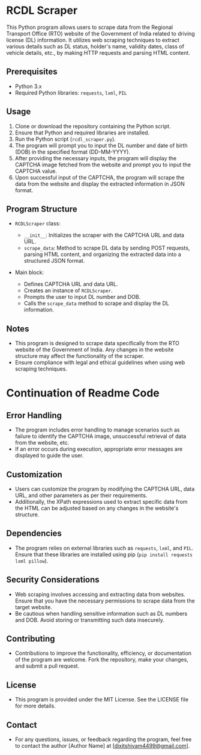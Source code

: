 # RCDL Scraper

This Python program allows users to scrape data from the Regional Transport Office (RTO) website of the Government of India related to driving license (DL) information. It utilizes web scraping techniques to extract various details such as DL status, holder's name, validity dates, class of vehicle details, etc., by making HTTP requests and parsing HTML content.

## Prerequisites

- Python 3.x
- Required Python libraries: `requests`, `lxml`, `PIL`

## Usage

1. Clone or download the repository containing the Python script.
2. Ensure that Python and required libraries are installed.
3. Run the Python script (`rcdl_scraper.py`).
4. The program will prompt you to input the DL number and date of birth (DOB) in the specified format (DD-MM-YYYY).
5. After providing the necessary inputs, the program will display the CAPTCHA image fetched from the website and prompt you to input the CAPTCHA value.
6. Upon successful input of the CAPTCHA, the program will scrape the data from the website and display the extracted information in JSON format.

## Program Structure

- `RCDLScraper` class:
  - `__init__`: Initializes the scraper with the CAPTCHA URL and data URL.
  - `scrape_data`: Method to scrape DL data by sending POST requests, parsing HTML content, and organizing the extracted data into a structured JSON format.

- Main block:
  - Defines CAPTCHA URL and data URL.
  - Creates an instance of `RCDLScraper`.
  - Prompts the user to input DL number and DOB.
  - Calls the `scrape_data` method to scrape and display the DL information.

## Notes

- This program is designed to scrape data specifically from the RTO website of the Government of India. Any changes in the website structure may affect the functionality of the scraper.
- Ensure compliance with legal and ethical guidelines when using web scraping techniques.

# Continuation of Readme Code

## Error Handling

- The program includes error handling to manage scenarios such as failure to identify the CAPTCHA image, unsuccessful retrieval of data from the website, etc.
- If an error occurs during execution, appropriate error messages are displayed to guide the user.

## Customization

- Users can customize the program by modifying the CAPTCHA URL, data URL, and other parameters as per their requirements.
- Additionally, the XPath expressions used to extract specific data from the HTML can be adjusted based on any changes in the website's structure.

## Dependencies

- The program relies on external libraries such as `requests`, `lxml`, and `PIL`. Ensure that these libraries are installed using pip (`pip install requests lxml pillow`).

## Security Considerations

- Web scraping involves accessing and extracting data from websites. Ensure that you have the necessary permissions to scrape data from the target website.
- Be cautious when handling sensitive information such as DL numbers and DOB. Avoid storing or transmitting such data insecurely.

## Contributing

- Contributions to improve the functionality, efficiency, or documentation of the program are welcome. Fork the repository, make your changes, and submit a pull request.

## License

- This program is provided under the MIT License. See the LICENSE file for more details.

## Contact

- For any questions, issues, or feedback regarding the program, feel free to contact the author [Author Name] at [dixitshivam4499@gmail.com].

